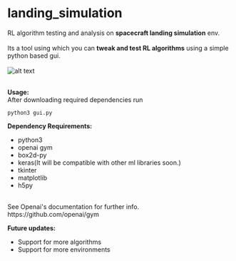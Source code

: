 # landing_simulation
RL algorithm testing and analysis on **spacecraft landing simulation** env.<br/><br/>
Its a tool using which you can **tweak and test RL algorithms** using a simple python based gui.<br/><br/>
![alt text](https://github.com/Sagar9785/landing_simulation/blob/master/pics/gui.png)<br/><br/>

**Usage:**<br/>
After downloading required dependencies run 
```
python3 gui.py
```
**Dependency Requirements:**

* python3
* openai gym
* box2d-py
* keras(It will be compatible with other ml libraries soon.)
* tkinter
* matplotlib
* h5py
<br/>
See Openai's documentation for further info.<br/>
https://github.com/openai/gym<br/>

**Future updates:**

* Support for more algorithms
* Support for more environments

 

